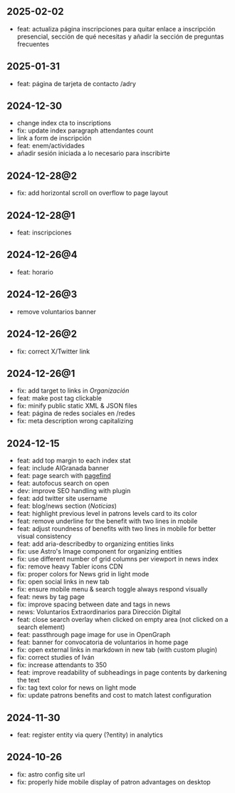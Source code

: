 ## 2025-02-02

- feat: actualiza página inscripciones para quitar enlace a inscripción
  presencial, sección de qué necesitas y añadir la sección de preguntas
  frecuentes

## 2025-01-31

- feat: página de tarjeta de contacto /adry

## 2024-12-30

- change index cta to inscriptions
- fix: update index paragraph attendantes count
- link a form de inscripción
- feat: enem/actividades
- añadir sesión iniciada a lo necesario para inscribirte

## 2024-12-28@2

- fix: add horizontal scroll on overflow to page layout

## 2024-12-28@1

- feat: inscripciones

## 2024-12-26@4

- feat: horario

## 2024-12-26@3

- remove voluntarios banner

## 2024-12-26@2

- fix: correct X/Twitter link

## 2024-12-26@1

- fix: add target to links in _Organización_
- feat: make post tag clickable
- fix: minify public static XML & JSON files
- feat: página de redes sociales en /redes
- fix: meta description wrong capitalizing

## 2024-12-15

- feat: add top margin to each index stat
- feat: include AIGranada banner
- feat: page search with [pagefind](https://github.com/shishkin/astro-pagefind)
- feat: autofocus search on open
- dev: improve SEO handling with plugin
- feat: add twitter site username
- feat: blog/news section (_Noticias_)
- feat: highlight previous level in patrons levels card to its color
- feat: remove underline for the benefit with two lines in mobile
- feat: adjust roundness of benefits with two lines in mobile for better visual
  consistency
- feat: add aria-describedby to organizing entities links
- fix: use Astro's Image component for organizing entities
- fix: use different number of grid columns per viewport in news index
- fix: remove heavy Tabler icons CDN
- fix: proper colors for News grid in light mode
- fix: open social links in new tab
- fix: ensure mobile menu & search toggle always respond visually
- feat: news by tag page
- fix: improve spacing between date and tags in news
- news: Voluntarios Extraordinarios para Dirección Digital
- feat: close search overlay when clicked on empty area (not clicked on a search
  element)
- feat: passthrough page image for use in OpenGraph
- feat: banner for convocatoria de voluntarios in home page
- fix: open external links in markdown in new tab (with custom plugin)
- fix: correct studies of Iván
- fix: increase attendants to 350
- feat: improve readability of subheadings in page contents by darkening the
  text
- fix: tag text color for news on light mode
- fix: update patrons benefits and cost to match latest configuration

## 2024-11-30

- feat: register entity via query (?entity) in analytics

## 2024-10-26

- fix: astro config site url
- fix: properly hide mobile display of patron advantages on desktop
